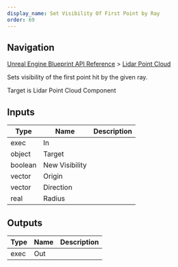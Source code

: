 ```yaml
---
display_name: Set Visibility Of First Point by Ray
order: 69
---
```

## Navigation

[Unreal Engine Blueprint API Reference](https://dev.epicgames.com/documentation/en-us/unreal-engine/BlueprintAPI) > [Lidar Point Cloud](https://dev.epicgames.com/documentation/en-us/unreal-engine/BlueprintAPI/LidarPointCloud)

Sets visibility of the first point hit by the given ray.

Target is Lidar Point Cloud Component

## Inputs

| Type | Name | Description |
| --- | --- | --- |
| exec | In |  |
| object | Target |  |
| boolean | New Visibility |  |
| vector | Origin |  |
| vector | Direction |  |
| real | Radius |  |

## Outputs

| Type | Name | Description |
| --- | --- | --- |
| exec | Out |  |
